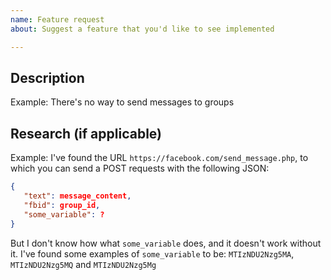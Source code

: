 ```yaml
---
name: Feature request
about: Suggest a feature that you'd like to see implemented

---
```


## Description
Example: There's no way to send messages to groups

## Research (if applicable)
Example: I've found the URL `https://facebook.com/send_message.php`, to which you can send a POST requests with the following JSON:
```json
{
   "text": message_content,
   "fbid": group_id,
   "some_variable": ?
}
```
But I don't know how what `some_variable` does, and it doesn't work without it. I've found some examples of `some_variable` to be: `MTIzNDU2Nzg5MA`, `MTIzNDU2Nzg5MQ` and `MTIzNDU2Nzg5Mg`
